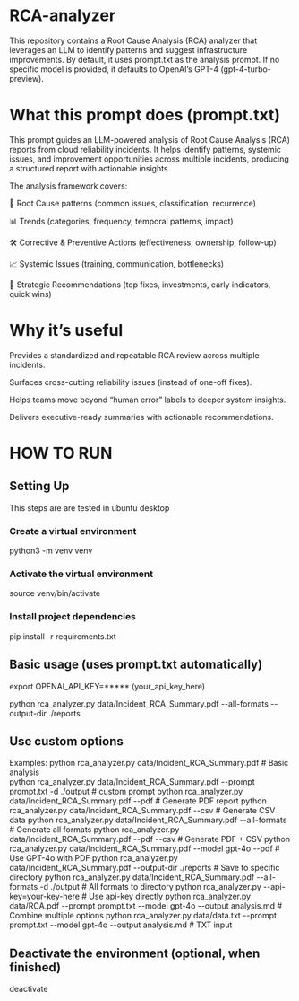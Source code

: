 # RCA-analyzer
This repository contains a Root Cause Analysis (RCA) analyzer that leverages an LLM to identify patterns and suggest infrastructure improvements. By default, it uses prompt.txt as the analysis prompt. If no specific model is provided, it defaults to OpenAI’s GPT-4 (gpt-4-turbo-preview).


# What this prompt does (prompt.txt)

This prompt guides an LLM-powered analysis of Root Cause Analysis (RCA) reports from cloud reliability incidents.
It helps identify patterns, systemic issues, and improvement opportunities across multiple incidents, producing a structured report with actionable insights.

The analysis framework covers:

🔎 Root Cause patterns (common issues, classification, recurrence)

📊 Trends (categories, frequency, temporal patterns, impact)

🛠️ Corrective & Preventive Actions (effectiveness, ownership, follow-up)

📈 Systemic Issues (training, communication, bottlenecks)

🚀 Strategic Recommendations (top fixes, investments, early indicators, quick wins)

# Why it’s useful

Provides a standardized and repeatable RCA review across multiple incidents.

Surfaces cross-cutting reliability issues (instead of one-off fixes).

Helps teams move beyond “human error” labels to deeper system insights.

Delivers executive-ready summaries with actionable recommendations.


# HOW TO RUN

## Setting Up

This steps are are tested in ubuntu desktop

### Create a virtual environment

python3 -m venv venv

### Activate the virtual environment

source venv/bin/activate

### Install project dependencies

pip install -r requirements.txt 


## Basic usage (uses prompt.txt automatically)

export OPENAI_API_KEY=***** (your_api_key_here)

python rca_analyzer.py data/Incident_RCA_Summary.pdf --all-formats --output-dir ./reports



## Use custom options
Examples:
  python rca_analyzer.py data/Incident_RCA_Summary.pdf                                              # Basic analysis  
  python rca_analyzer.py data/Incident_RCA_Summary.pdf --prompt prompt.txt -d ./output              # custom prompt
  python rca_analyzer.py data/Incident_RCA_Summary.pdf --pdf                                        # Generate PDF report
  python rca_analyzer.py data/Incident_RCA_Summary.pdf --csv                                        # Generate CSV data
  python rca_analyzer.py data/Incident_RCA_Summary.pdf --all-formats                                # Generate all formats
  python rca_analyzer.py data/Incident_RCA_Summary.pdf --pdf --csv                                  # Generate PDF + CSV
  python rca_analyzer.py data/Incident_RCA_Summary.pdf --model gpt-4o --pdf                         # Use GPT-4o with PDF
  python rca_analyzer.py data/Incident_RCA_Summary.pdf --output-dir ./reports                       # Save to specific directory
  python rca_analyzer.py data/Incident_RCA_Summary.pdf --all-formats -d ./output                    # All formats to directory
  python rca_analyzer.py --api-key=your-key-here                                                    # Use api-key directly
  python rca_analyzer.py data/RCA.pdf --prompt prompt.txt --model gpt-4o --output analysis.md       # Combine multiple options
  python rca_analyzer.py data/data.txt --prompt prompt.txt --model gpt-4o --output analysis.md      # TXT input


## Deactivate the environment (optional, when finished)

deactivate
